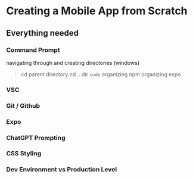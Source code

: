 # Creating a Mobile App from Scratch

## Everything needed

### Command Prompt

navigating through and creating directories (windows)
> cd <directory>
parent directory
> cd .. 
> dir
`code`
organizing npm
organizing expo

### VSC

### Git / Github

### Expo

### ChatGPT Prompting

### CSS Styling

### Dev Environment vs Production Level